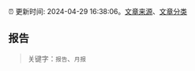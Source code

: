 :alarm_clock: 更新时间: 2024-04-29 16:38:06。[文章来源](/README.md)、[文章分类](/TAGS.md)

## 报告


> 关键字：`报告`、`月报`



